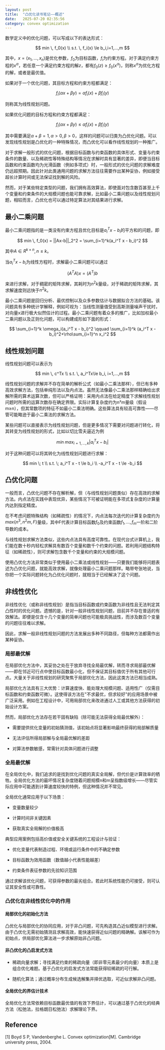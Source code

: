 ```yaml
---
layout: post
title:  "凸优化读书笔记——概述"
date:   2025-07-20 02:35:56
category: convex optimization
---
```


数学定义中的优化问题，可以写成以下的表达形式：

$$
min \, f_0(x) \\
s.t. \, f_i(x) \le b_i,i=1,...,m
$$

其中，$x=(x_1,...,x_n)$是优化参数，$f_0$为目标函数，$f_i$为约束方程。对于满足约束方程的$x^{\alpha}$，若任意一个满足约束方程的解$z$，都有$f_0(z) \ge f_0(x^{\alpha})$，则称$x^{\alpha}$为优化方程的解，或者是最优值。

如果对于一个优化问题，其目标方程和约束方程都满足：

$$
f_i(\alpha x + \beta y) = \alpha f_i(x) + \beta f_i(y)
$$

则称其为线性规划问题。

如果优化问题的目标方程和约束方程都满足：

$$
f_i(\alpha x + \beta y) \le \alpha f_i(x) + \beta f_i(y)
$$

其中需要满足$\alpha+\beta=1, \alpha>0, \beta>0$，这样的问题可以归类为凸优化问题。可以发现线性规划是凸优化的一种特殊情况，而凸优化可以看作线性规划的一种推广。

对于求解一般形式的优化问题，根据目标函数与约束函数的具体形式、变量与约束条件的数量、以及稀疏性等特殊结构等情况在求解时具有显著的差异，即便当目标函数和约束函数均为光滑函数（例如多项式）时，一般形式的优化问题的求解难度仍远超预期。因此针对此类通用问题的求解方法往往需要作出某种妥协，例如接受超长计算时间或无法保证找到解的风险。

然而，对于某些特定类型的问题，我们拥有高效算法，即使面对包含数百甚至上千个变量和约束条件的大规模问题也能可靠求解，比如最小二乘问题以及线性规划问题，相较而言，凸优化也可以通过特定算法对其结果进行求解。

## 最小二乘问题
最小二乘问题指的是一类没有约束方程且优化目标是$a_i^T x - b_i$的平方和的问题，即

$$
min \, f_0(x) = ||Ax-b||_2^2 = \sum_{i=1}^k(a_i^T x - b_i)^2
$$

其中$A \in R^{k\times n}, n\le k$。

当$a_i^T x - b_i$为线性方程时，求解最小二乘问题可以通过

$$
(A^TA)x = (A^T)b
$$

来进行求解，对于稠密的矩阵求解，其耗时为$n^2k$量级，对于稀疏的矩阵求解，其求解速度则远快于$n^2k$。

最小二乘问题是回归分析、最优控制以及众多参数估计与数据拟合方法的基础。该问题具有多种统计学解释，例如可视为：当线性测量值受到高斯测量噪声干扰时，对向量x进行极大似然估计的过程。最小二乘问题有着众多的推广，比如加权最小二乘问题以及正则化问题，可以构建成形如下面的形式：

$$
\sum_{i=1}^k \omega_i(a_i^T x - b_i)^2 \qquad \sum_{i=1}^k (a_i^T x - b_i)^2+\rho\sum_{i=1}^n x_i^2
$$

## 线性规划问题
线性规划问题可以表示为

$$
min \, c^Tx \\
s.t. \, a_i^Tx\le b_i, i=1,...,m
$$

线性规划问题的求解并不存在简单的解析公式（如最小二乘法那样），但已有多种高效求解方法，包括单纯形法以及内点法。虽然无法像最小二乘法那样精确给出求解所需的算术运算次数，但可以严格证明：采用内点法在给定精度下求解线性规划问题时所需的运算次数存在确定界限。实际计算复杂度约为n²m量级（假设m≥n），但其常数项的特征不如最小二乘法明确。这些算法具有较高可靠性——尽管可能略逊于最小二乘法的求解方法。

某些问题可以直接表示为线性规划问题，但是更多情况下需要对问题进行转化，将其转变为线性规划的形式，比如以切比雪夫逼近为例

$$
min \; max_{i=1,...,k}|a_i^T x - b_i|
$$

对于这种问题可以将其转化为线性规划问题进行求解：

$$
min \; t \\
s.t. \; a_i^T x - t \le b_i \\
-a_i^T x - t \le -b_i
$$

## 凸优化问题
一般而言，凸优化问题不存在解析解，但（与线性规划问题类似）存在高效的求解方法。内点法在实践中表现优异，某些情况下可被证明能在多项式复杂度的计算量内达到指定精度。

在不考虑问题特殊结构（如稀疏性）的情况下，内点法每次迭代的计算复杂度约为$max\{n^3, n^2m, F\}$量级，其中F代表计算目标函数$f_0$及约束函数$f_1,...,f_m$一阶和二阶导数的成本。

与线性规划求解方法类似，这些内点法具有高度可靠性。在现代台式计算机上，我们能在数十秒内轻松求解具有数百个变量和数千个约束的问题。若利用问题结构特征（如稀疏性），则可求解包含数千个变量和约束的大规模问题。

使用凸优化方法非常类似于使用最小二乘法或线性规划——只要我们能够将问题表述为凸优化问题，就能高效求解，就像处理最小二乘问题那样。略带夸张地说，当你把一个实际问题转化为凸优化问题时，就相当于已经解决了这个问题。

## 非线性优化
非线性优化（或称非线性规划）是指当目标函数或约束函数为非线性且无法判定其凸性时的优化问题。遗憾的是，针对一般非线性规划问题，目前并不存在普适的有效解法。即便是仅含十几个变量的简单问题也可能极具挑战性，而涉及数百个变量的问题往往难以求解。

因此，求解一般非线性规划问题的方法发展出多种不同路径，但每种方法都需作出某种妥协。

### 局部最优解
在局部优化方法中，其妥协之处在于放弃寻找全局最优解，转而寻求局部最优解——即在邻近可行点中使目标函数最小化，但不保证其目标值优于所有其他可行点。大量关于非线性规划的研究聚焦于局部优化方法，因此这类方法已相当成熟。

局部优化方法具有三大优势：计算速度快、能处理大规模问题、适用性广（仅需目标函数和约束函数可微）。这使得该方法在"不求最优，但求较好"的应用场景中被广泛采用。例如在工程设计中，可用局部优化来改进通过人工或其他方法获得的初始设计方案。

然而，局部优化方法存在若干固有缺陷（除可能无法获得全局最优解外）：

- 需要提供优化变量的初始猜测值，该初始点将显著影响最终获得的局部解质量

- 无法评估所得局部解与全局最优解的差距

- 对算法参数敏感，常需针对具体问题进行调整

### 全局最优解
在全局优化中，我们追求的是找到优化问题的真实全局解，但代价是计算效率的牺牲。全局优化方法的最坏情况复杂度随着问题规模n和m呈指数级增长——尽管实际应用中可能遇到计算速度较快的特例，但这种情况并不常见。

全局优化通常应用于以下场景：

- 变量数量较少

- 计算时间非关键因素

- 获取真实全局解的价值极高

典型应用案例包括高价值或安全关键系统的工程设计与验证：

- 优化变量代表制造过程、环境或运行条件中的不确定参数

- 目标函数为效用函数（数值越小代表性能越差）

- 约束条件表征参数的先验知识范围

通过求解该优化问题，可获得参数的最劣组合。若此时系统性能仍可接受，则可认证其安全性或可靠性。

### 凸优化在非线性优化中的作用

#### 局部优化的初始化方法
凸优化与局部优化的协同应用，对于非凸问题，可先构造其凸近似模型进行求解。由于凸优化无需初始猜测且求解高效，能快速获得近似问题的精确解。该解可作为初始点，供局部优化算法进一步求解原始非凸问题。

#### 非凸优化的凸启发式方法
- 稀疏向量求解；寻找满足约束的稀疏向量（即非零元素最少的向量）本质上是组合优化难题。基于凸优化的启发式方法常能获得较稀疏的可行解。

- 随机化算法；通过概率分布生成候选解集并择优选取，可近似求解非凸问题。

#### 全局优化的界估计技术
全局优化方法常依赖目标函数最优值的有效下界估计，可以通过基于凸优化的经典方法（松弛法，拉格朗日松弛法）求解理论下界。

## Reference
[1] Boyd S P, Vandenberghe L. Convex optimization[M]. Cambridge university press, 2004.
